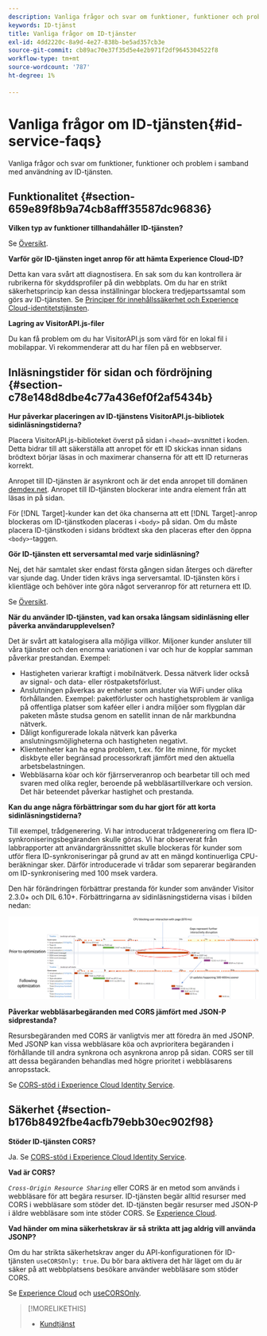 ```yaml
---
description: Vanliga frågor och svar om funktioner, funktioner och problem i samband med användning av ID-tjänsten.
keywords: ID-tjänst
title: Vanliga frågor om ID-tjänster
exl-id: 4dd2220c-8a9d-4e27-838b-be5ad357cb3e
source-git-commit: cb89ac70e37f35d5e4e2b971f2df9645304522f8
workflow-type: tm+mt
source-wordcount: '787'
ht-degree: 1%

---
```


# Vanliga frågor om ID-tjänsten{#id-service-faqs}

Vanliga frågor och svar om funktioner, funktioner och problem i samband med användning av ID-tjänsten.

## Funktionalitet {#section-659e89f8b9a74cb8afff35587dc96836}

**Vilken typ av funktioner tillhandahåller ID-tjänsten?**

Se [Översikt](../introduction/overview.md).

**Varför gör ID-tjänsten inget anrop för att hämta Experience Cloud-ID?**

Detta kan vara svårt att diagnostisera. En sak som du kan kontrollera är rubrikerna för skyddsprofiler på din webbplats. Om du har en strikt säkerhetsprincip kan dessa inställningar blockera tredjepartssamtal som görs av ID-tjänsten. Se [Principer för innehållssäkerhet och Experience Cloud-identitetstjänsten](../reference/csp.md#concept-968c423a7392479db0a0d821ae9783e3).

**Lagring av VisitorAPI.js-filer**

Du kan få problem om du har VisitorAPI.js som värd för en lokal fil i mobilappar. Vi rekommenderar att du har filen på en webbserver.

## Inläsningstider för sidan och fördröjning {#section-c78e148d8dbe4c77a436ef0f2af5434b}

**Hur påverkar placeringen av ID-tjänstens VisitorAPI.js-bibliotek sidinläsningstiderna?**

Placera VisitorAPI.js-biblioteket överst på sidan i `<head>`-avsnittet i koden. Detta bidrar till att säkerställa att anropet för ett ID skickas innan sidans brödtext börjar läsas in och maximerar chanserna för att ett ID returneras korrekt.

Anropet till ID-tjänsten är asynkront och är det enda anropet till domänen [demdex.net](https://experienceleague.adobe.com/docs/audience-manager/user-guide/reference/demdex-calls.html). Anropet till ID-tjänsten blockerar inte andra element från att läsas in på sidan.

För [!DNL Target]-kunder kan det öka chanserna att ett [!DNL Target]-anrop blockeras om ID-tjänstkoden placeras i `<body>` på sidan. Om du måste placera ID-tjänstkoden i sidans brödtext ska den placeras efter den öppna `<body>`-taggen.

**Gör ID-tjänsten ett serversamtal med varje sidinläsning?**

Nej, det här samtalet sker endast första gången sidan återges och därefter var sjunde dag. Under tiden krävs inga serversamtal. ID-tjänsten körs i klientläge och behöver inte göra något serveranrop för att returnera ett ID.

Se [Översikt](../introduction/overview.md).

**När du använder ID-tjänsten, vad kan orsaka långsam sidinläsning eller påverka användarupplevelsen?**

Det är svårt att katalogisera alla möjliga villkor. Miljoner kunder ansluter till våra tjänster och den enorma variationen i var och hur de kopplar samman påverkar prestandan. Exempel:

* Hastigheten varierar kraftigt i mobilnätverk. Dessa nätverk lider också av signal- och data- eller röstpaketsförlust.
* Anslutningen påverkas av enheter som ansluter via WiFi under olika förhållanden. Exempel: paketförluster och hastighetsproblem är vanliga på offentliga platser som kaféer eller i andra miljöer som flygplan där paketen måste studsa genom en satellit innan de når markbundna nätverk.
* Dåligt konfigurerade lokala nätverk kan påverka anslutningsmöjligheterna och hastigheten negativt.
* Klientenheter kan ha egna problem, t.ex. för lite minne, för mycket diskbyte eller begränsad processorkraft jämfört med den aktuella arbetsbelastningen.
* Webbläsarna köar och kör fjärrserveranrop och bearbetar till och med svaren med olika regler, beroende på webbläsartillverkare och version. Det här beteendet påverkar hastighet och prestanda.

**Kan du ange några förbättringar som du har gjort för att korta sidinläsningstiderna?**

Till exempel, trådgenerering. Vi har introducerat trådgenerering om flera ID-synkroniseringsbegäranden skulle göras. Vi har observerat från labbrapporter att användargränssnittet skulle blockeras för kunder som utför flera ID-synkroniseringar på grund av att en mängd kontinuerliga CPU-beräkningar sker. Därför introducerade vi trådar som separerar begäranden om ID-synkronisering med 100 msek vardera.

Den här förändringen förbättrar prestanda för kunder som använder Visitor 2.3.0+ och DIL 6.10+. Förbättringarna av sidinläsningstiderna visas i bilden nedan:

![](assets/id_sync_improvements_copy.png)

**Påverkar webbläsarbegäranden med CORS jämfört med JSON-P sidprestanda?**

Resursbegäranden med CORS är vanligtvis mer att föredra än med JSONP. Med JSONP kan vissa webbläsare köa och avprioritera begäranden i förhållande till andra synkrona och asynkrona anrop på sidan. CORS ser till att dessa begäranden behandlas med högre prioritet i webbläsarens anropsstack.

Se [CORS-stöd i Experience Cloud Identity Service](../reference/cors.md#concept-6c280446990d46d88ba9da15d2dcc758).

## Säkerhet {#section-b176b8492fbe4acfb79ebb30ec902f98}

**Stöder ID-tjänsten CORS?**

Ja. Se [CORS-stöd i Experience Cloud Identity Service](../reference/cors.md#concept-6c280446990d46d88ba9da15d2dcc758).

**Vad är CORS?**

*`Cross-Origin Resource Sharing`* eller CORS är en metod som används i webbläsare för att begära resurser. ID-tjänsten begär alltid resurser med CORS i webbläsare som stöder det. ID-tjänsten begär resurser med JSON-P i äldre webbläsare som inte stöder CORS. Se [Experience Cloud](../reference/cors.md#concept-6c280446990d46d88ba9da15d2dcc758).

**Vad händer om mina säkerhetskrav är så strikta att jag aldrig vill använda JSONP?**

Om du har strikta säkerhetskrav anger du API-konfigurationen för ID-tjänsten `useCORSOnly: true`. Du bör bara aktivera det här läget om du är säker på att webbplatsens besökare använder webbläsare som stöder CORS.

Se [Experience Cloud](../reference/cors.md#concept-6c280446990d46d88ba9da15d2dcc758) och [useCORSOnly](../library/function-vars/use-cors-only.md#reference-8a9a143d838b48d6b23329b84b13e1fa).

>[!MORELIKETHIS]
>
>* [Kundtjänst](https://helpx.adobe.com/marketing-cloud/contact-support.html)

